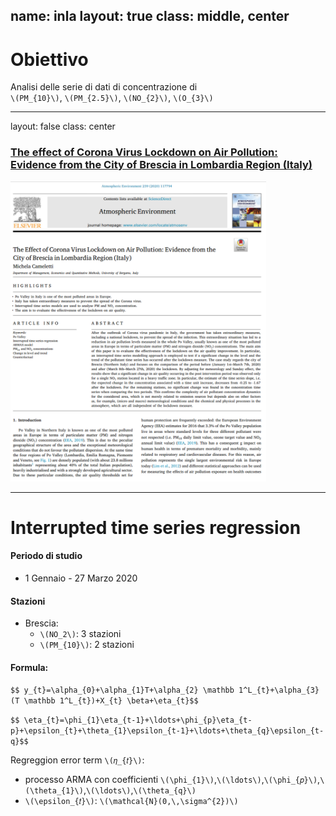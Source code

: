 name: inla
layout: true
class: middle, center
---
# Obiettivo 

Analisi  delle  serie  di  dati  di  concentrazione  di <br> `\(PM_{10}\)`,  `\(PM_{2.5}\)`,  `\(NO_{2}\)`, `\(O_{3}\)`

---

layout: false
class: center

### [The effect of Corona Virus Lockdown on Air Pollution: Evidence from the City of Brescia in Lombardia Region (Italy)](https://www.sciencedirect.com/science/article/pii/S1352231020305288)

<img src="img/paper.png" style="height: 480px;"/>

---

# Interrupted time series regression

#### Periodo di studio 

- 1 Gennaio - 27 Marzo 2020

#### Stazioni

- Brescia:
  - `\(NO_2\)`: 3 stazioni
  - `\(PM_{10}\)`: 2 stazioni
  
#### Formula:
  
`$$ y_{t}=\alpha_{0}+\alpha_{1}T+\alpha_{2} \mathbb 1^L_{t}+\alpha_{3}(T \mathbb 1^L_{t})+X_{t} \beta+\eta_{t}$$`

`$$ \eta_{t}=\phi_{1}\eta_{t-1}+\ldots+\phi_{p}\eta_{t-p}+\epsilon_{t}+\theta_{1}\epsilon_{t-1}+\ldots+\theta_{q}\epsilon_{t-q}$$`

Regreggion error term `\(𝜂_{𝑡}\)`: 
- processo ARMA con coefficienti `\(\phi_{1}\)`,`\(\ldots\)`,`\(\phi_{𝑝}\)`,`\(\theta_{1}\)`,`\(\ldots\)`,`\(\theta_{q}\)`  
- `\(\epsilon_{𝑡}\)`: `\(\mathcal{N}(0,\,\sigma^{2})\)`

